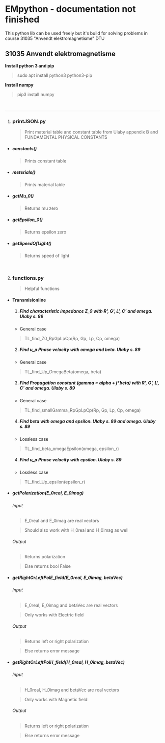 # EMpython - documentation not finished 
This python lib can be used freely but it's build for solving problems in course 31035 "Anvendt elektromagnetisme" DTU


## 31035 Anvendt elektromagnetisme


**Install python 3 and pip**
 > sudo apt install python3 python3-pip

**Install numpy**
 > pip3 install numpy

</br>

***

1. ### printJSON.py

    > Print material table and constant table from Ulaby appendix B and FUNDAMENTAL PHYSICAL CONSTANTS
  
  - ##### constants()

    > Prints constant table
  
  - ##### meterials()

    > Prints material table

  - ##### getMu_0()

    > Returns mu zero

  - ##### getEpsilon_0()

    > Returns epsilon zero
  
  - ##### getSpeedOfLight()

    > Returns speed of light


</br>


2. ### functions.py

    > Helpful functions 
  
  - #### Transmisionline

    1. ##### Find characteristic impedance Z_0 with R', G', L', C' and omega. Ulaby s. 89
    
      - General case

      > TL_find_Z0_RpGpLpCp(Rp, Gp, Lp, Cp, omega)

    2. ##### Find u_p Phase velocity with omega and beta. Ulaby s. 89

      - General case

      > TL_find_Up_OmegaBeta(omega, beta)

    3. ##### Find Propagation constant (gamma = alpha + j*beta) with R', G', L', C' and omega. Ulaby s. 89

      - General case

      > TL_find_smallGamma_RpGpLpCp(Rp, Gp, Lp, Cp, omega)
    
    4. ##### Find beta with omega and epsilon. Ulaby s. 89 and omega. Ulaby s. 89

      - Lossless case

      > TL_find_beta_omegaEpsilon(omega, epsilon_r)

    4. ##### Find u_p Phase velocity with epsilon. Ulaby s. 89

      - Lossless case

      > TL_find_Up_epsilon(epsilon_r)


  - ##### getPolarization(E_0real, E_0imag)

    ###### Input
      > E_0real and E_0imag are real vectors

      > Should also work with H_0real and H_0imag as well
      
    ###### Output
      > Returns polarization

      > Else returns bool False
  
  - ##### getRightOrLeftPolE_field(E_0real, E_0imag, betaVec)

     ###### Input
      > E_0real, E_0imag and betaVec are real vectors

      > Only works with Electric field
      
    ###### Output
      > Returns left or right polarization

      > Else returns error message
  
  - ##### getRightOrLeftPolH_field(H_0real, H_0imag, betaVec)

     ###### Input
      > H_0real, H_0imag and betaVec are real vectors

      > Only works with Magnetic field
      
    ###### Output
      > Returns left or right polarization

      > Else returns error message
  

